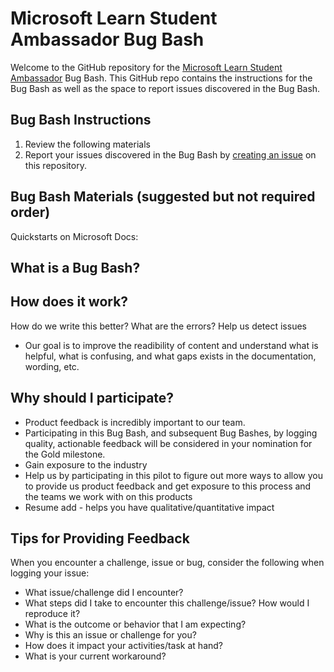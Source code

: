 # Microsoft Learn Student Ambassador Bug Bash
Welcome to the GitHub repository for the [Microsoft Learn Student Ambassador](http://studentambassadors.microsoft.com/) Bug Bash. This GitHub repo contains the instructions for the Bug Bash as well as the space to report issues discovered in the Bug Bash.

## Bug Bash Instructions
1. Review the following materials 
2. Report your issues discovered in the Bug Bash by [creating an issue]() on this repository.

## Bug Bash Materials (suggested but not required order)
Quickstarts on Microsoft Docs:

## What is a Bug Bash?


## How does it work?
How do we write this better?
What are the errors?
Help us detect issues
- Our goal is to improve the readibility of content and understand what is helpful, what is confusing, and what gaps exists in the documentation, wording, etc.


## Why should I participate?
- Product feedback is incredibly important to our team. 
- Participating in this Bug Bash, and subsequent Bug Bashes, by logging quality, actionable feedback will be considered in your nomination for the Gold milestone. 
- Gain exposure to the industry
- Help us by participating in this pilot to figure out more ways to allow you to provide us product feedback and get exposure to this process and the teams we work with on this products
- Resume add - helps you have qualitative/quantitative impact

## Tips for Providing Feedback
When you encounter a challenge, issue or bug, consider the following when logging your issue:
- What issue/challenge did I encounter?
- What steps did I take to encounter this challenge/issue? How would I reproduce it?
- What is the outcome or behavior that I am expecting?
- Why is this an issue or challenge for you?
- How does it impact your activities/task at hand?
- What is your current workaround?
